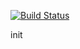 [![Build Status](https://dev.azure.com/analysek4/digimon/_apis/build/status/Analyse4.digimon?branchName=master)](https://dev.azure.com/analysek4/digimon/_build/latest?definitionId=3&branchName=master)

init